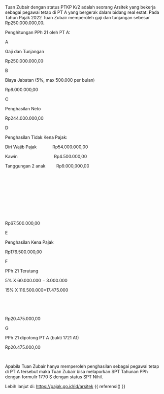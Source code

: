 Tuan Zubair dengan status PTKP K/2 adalah seorang Arsitek yang bekerja sebagai pegawai tetap di PT A yang bergerak dalam bidang real estat. Pada Tahun Pajak 2022 Tuan Zubair memperoleh gaji dan tunjangan sebesar Rp250.000.000,00.

Penghitungan PPh 21 oleh PT A:

A

Gaji dan Tunjangan

Rp250.000.000,00

B

Biaya Jabatan (5%, max 500.000 per bulan)

Rp6.000.000,00

C

Penghasilan Neto

Rp244.000.000,00

D

Penghasilan Tidak Kena Pajak:

Diri Wajib Pajak             Rp54.000.000,00

Kawin                              Rp4.500.000,00

Tanggungan 2 anak         Rp9.000,000,00

 

 

 

 

 

Rp67.500.000,00

E

Penghasilan Kena Pajak

Rp176.500.000,00

F

PPh 21 Terutang

5% X 60.000.000 = 3.000.000

15% X 116.500.000=17.475.000

 

 

Rp20.475.000,00

G

PPh 21 dipotong PT A (bukti 1721 A1)

Rp20.475.000,00

 

Apabila Tuan Zubair hanya memperoleh penghasilan sebagai pegawai tetap di PT A tersebut maka Tuan Zubair bisa melaporkan SPT Tahunan PPh dengan formulir 1770 S dengan status SPT Nihil.

Lebih lanjut di: https://pajak.go.id/id/arsitek
{{ referensi() }}